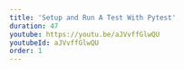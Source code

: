 ```yaml
---
title: 'Setup and Run A Test With Pytest'
duration: 47
youtube: https://youtu.be/aJVvffGlwQU
youtubeId: aJVvffGlwQU
order: 1
---
```

